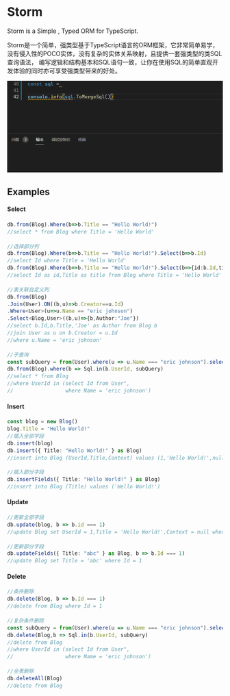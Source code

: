 # Storm
Storm is a Simple , Typed ORM for TypeScript.

Storm是一个简单，强类型基于TypeScript语言的ORM框架，它非常简单易学，没有侵入性的POCO实体，没有复杂的实体关系映射，且提供一套强类型的类SQL查询语法，
编写逻辑和结构基本和SQL语句一致，让你在使用SQL的简单直观开发体验的同时亦可享受强类型带来的好处。

![demo](https://raw.githubusercontent.com/wuyou331/storm/main/demo.gif)

## Examples

#### Select
```typescript
db.from(Blog).Where(b=>b.Title == "Hello World!") 
//select * from Blog where Title = 'Hello World' 

//选择部分列
db.from(Blog).Where(b=>b.Title == "Hello World!").Select(b=>b.Id)
//select Id where Title = 'Hello World' 
db.from(Blog).Where(b=>b.Title == "Hello World!").Select(b=>{id:b.Id,title:b.Title})
//select Id as id,Title as title from Blog where Title = 'Hello World' 

//表关联自定义列
db.from(Blog)
.Join(User).ON((b,u)=>b.Creator==u.Id)
.Where<User>(u=>u.Name == "eric johnson")
.Select<Blog,User>((b,u)=>{b,Author:"Joe"})
//select b.Id,b.Title,'Joe' as Author from Blog b
//join User as u on b.Creator = u.Id
//where u.Name = 'eric johnson' 

//子查询
const subQuery = from(User).where(u => u.Name === "eric johnson").select(u => u.Id)
db.from(Blog).where(b => Sql.in(b.UserId, subQuery)
//select * from Blog
//where UserId in (select Id from User",
//                 where Name = 'eric johnson')
```
#### Insert
```typescript
const blog = new Blog()
blog.Title = "Hello World!"
//插入全部字段
db.insert(blog)
db.insert({ Title: "Hello World!" } as Blog)
//insert into Blog (UserId,Title,Context) values (1,'Hello World!',null)

//插入部分字段
db.insertFields({ Title: "Hello World!" } as Blog)
//insert into Blog (Title) values ('Hello World!')
```

#### Update
```typescript
//更新全部字段
db.update(blog, b => b.id === 1)
//update Blog set UserId = 1,Title = 'Hello World!',Context = null where Id = 1

//更新部分字段
db.updateFields({ Title: "abc" } as Blog, b => b.Id === 1)
//update Blog set Title = 'abc' where Id = 1
```

#### Delete
```typescript
//条件删除
db.delete(Blog, b => b.Id === 1)
//delete from Blog where Id = 1

//复杂条件删除
const subQuery = from(User).where(u => u.Name === "eric johnson").select(u => u.Id)
db.delete(Blog,b => Sql.in(b.UserId, subQuery)
//delete from Blog 
//where UserId in (select Id from User",
//                 where Name = 'eric johnson')

//全表删除
db.deleteAll(Blog)
//delete from Blog
```
